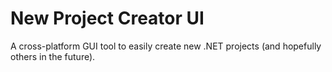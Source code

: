 # New Project Creator UI
A cross-platform GUI tool to easily create new .NET projects (and hopefully others in the future).
